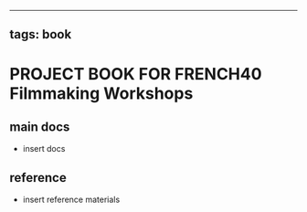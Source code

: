
---
tags: book
---

PROJECT BOOK FOR FRENCH40 Filmmaking Workshops
===

main docs
---

- insert docs

reference
---

- insert reference materials

